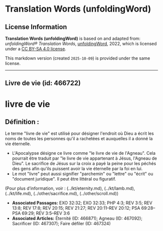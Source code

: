 # Translation Words (unfoldingWord)

## License Information

**Translation Words (unfoldingWord)** is based on and adapted from: _unfoldingWord® Translation Words_, [unfoldingWord](https://unfoldingword.org/utw), 2022, which is licensed under a [CC BY-SA 4.0 license](https://creativecommons.org/licenses/by-sa/4.0/legalcode.en).

This markdown version (created `2025-10-09`) is provided under the same license.



--------------------------------

## Livre de vie (id: 466722)

livre de vie
============

Définition :
------------

Le terme "livre de vie" est utilisé pour désigner l'endroit où Dieu a écrit les noms de toutes les personnes qu'il a rachetées et auxquelles il a donné la vie éternelle.

* L'Apocalypse désigne ce livre comme "le livre de vie de l'Agneau". Cela pourrait être traduit par "le livre de vie appartenant à Jésus, l'Agneau de Dieu". Le sacrifice de Jésus sur la croix a payé la peine pour les péchés des gens afin qu'ils puissent avoir la vie éternelle par la foi en lui.
* Le mot "livre" peut aussi signifier "parchemin" ou "lettre" ou "écrit" ou "document juridique". Il peut être littéral ou figuratif.

(Pour plus d’information, voir : (../kt/eternity.md), (../kt/lamb.md), (../kt/life.md), (../other/sacrifice.md), (../other/scroll.md))

* **Associated Passages:** EXO 32:32; EXO 32:33; PHP 4:3; REV 3:5; REV 13:8; REV 17:8; REV 20:15; REV 21:27; REV 20:11–REV 20:12; PSA 69:28–PSA 69:29; REV 3:5–REV 3:6
* **Associated Articles:** Éternité (ID: 466871); Agneau (ID: 467092); Sacrificer (ID: 467307); Faire défiler (ID: 467324)

